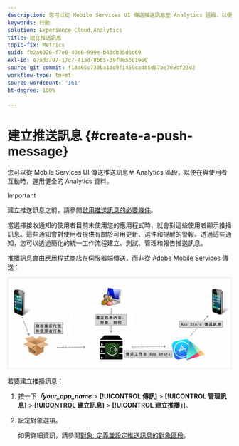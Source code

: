 ```yaml
---
description: 您可以從 Mobile Services UI 傳送推送訊息至 Analytics 區段，以便在與使用者互動時，運用健全的 Analytics 資料。
keywords: 行動
solution: Experience Cloud,Analytics
title: 建立推送訊息
topic-fix: Metrics
uuid: fb2a6026-f7e6-40e6-999e-b43db35d6c69
exl-id: e7ad3797-17c7-41ad-8b65-d9f8e5b01960
source-git-commit: f18d65c738ba16d9f1459ca485d87be708cf23d2
workflow-type: tm+mt
source-wordcount: '161'
ht-degree: 100%

---
```


# 建立推送訊息 {#create-a-push-message}

您可以從 Mobile Services UI 傳送推送訊息至 Analytics 區段，以便在與使用者互動時，運用健全的 Analytics 資料。

>[!IMPORTANT]
>
>建立推送訊息之前，請參閱[啟用推送訊息的必要條件](/help/using/c-manage-app-settings/c-mob-confg-app/configure-push-messaging/prerequisites-push-messaging.md)。

當選擇接收通知的使用者目前未使用您的應用程式時，就會對這些使用者顯示推播訊息。這些通知會對使用者提供有關於可用更新、選件和提醒的警報。透過這些通知，您可以透過簡化的統一工作流程建立、測試、管理和報告推送訊息。

推播訊息會由應用程式商店在伺服器端傳送，而非從 Adobe Mobile Services 傳送：

![](assets/push_message_diagram.png)

若要建立推播訊息：

1. 按一下&#x200B;***「your_app_name*** > **[!UICONTROL 傳訊]** > **[!UICONTROL 管理訊息]** > **[!UICONTROL 建立訊息]** > **[!UICONTROL 建立推播」]**。
1. 設定對象選項。

   如需詳細資訊，請參閱[對象: 定義並設定推送訊息的對象區段](/help/using/in-app-messaging/t-create-push-message/c-audience-push-message.md)。

